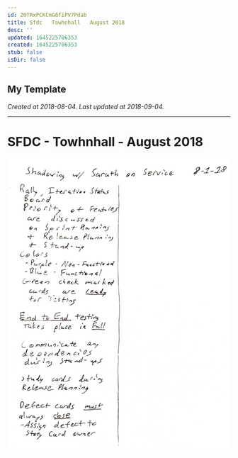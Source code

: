 ```yaml
---
id: Z0TRxPCKCmG6fiPV7Pdab
title: Sfdc   Towhnhall   August 2018
desc: ''
updated: 1645225706353
created: 1645225706353
stub: false
isDir: false
---
```

My Template
---

_Created at 2018-08-04._
_Last updated at 2018-09-04._




---

# SFDC - Towhnhall - August 2018


![RB 2018-08-0414.jpg](assets/RB-2018-08-0414.jpg)

